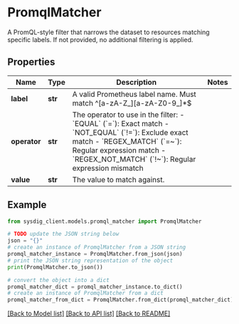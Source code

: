 # PromqlMatcher

A PromQL-style filter that narrows the dataset to resources matching specific labels. If not provided, no additional filtering is applied. 

## Properties

Name | Type | Description | Notes
------------ | ------------- | ------------- | -------------
**label** | **str** | A valid Prometheus label name. Must match ^[a-zA-Z_][a-zA-Z0-9_]*$ | 
**operator** | **str** | The operator to use in the filter:   - &#x60;EQUAL&#x60; (&#x60;&#x3D;&#x60;): Exact match   - &#x60;NOT_EQUAL&#x60; (&#x60;!&#x3D;&#x60;): Exclude exact match   - &#x60;REGEX_MATCH&#x60; (&#x60;&#x3D;~&#x60;): Regular expression match   - &#x60;REGEX_NOT_MATCH&#x60; (&#x60;!~&#x60;): Regular expression mismatch  | 
**value** | **str** | The value to match against. | 

## Example

```python
from sysdig_client.models.promql_matcher import PromqlMatcher

# TODO update the JSON string below
json = "{}"
# create an instance of PromqlMatcher from a JSON string
promql_matcher_instance = PromqlMatcher.from_json(json)
# print the JSON string representation of the object
print(PromqlMatcher.to_json())

# convert the object into a dict
promql_matcher_dict = promql_matcher_instance.to_dict()
# create an instance of PromqlMatcher from a dict
promql_matcher_from_dict = PromqlMatcher.from_dict(promql_matcher_dict)
```
[[Back to Model list]](../README.md#documentation-for-models) [[Back to API list]](../README.md#documentation-for-api-endpoints) [[Back to README]](../README.md)


